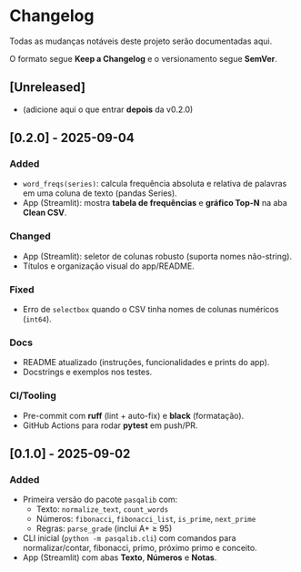# Changelog
Todas as mudanças notáveis deste projeto serão documentadas aqui.

O formato segue **Keep a Changelog** e o versionamento segue **SemVer**.

## [Unreleased]
- (adicione aqui o que entrar **depois** da v0.2.0)

## [0.2.0] - 2025-09-04
### Added
- `word_freqs(series)`: calcula frequência absoluta e relativa de palavras em uma coluna de texto (pandas Series).
- App (Streamlit): mostra **tabela de frequências** e **gráfico Top-N** na aba **Clean CSV**.

### Changed
- App (Streamlit): seletor de colunas robusto (suporta nomes não-string).  
- Títulos e organização visual do app/README.

### Fixed
- Erro de `selectbox` quando o CSV tinha nomes de colunas numéricos (`int64`).

### Docs
- README atualizado (instruções, funcionalidades e prints do app).
- Docstrings e exemplos nos testes.

### CI/Tooling
- Pre-commit com **ruff** (lint + auto-fix) e **black** (formatação).
- GitHub Actions para rodar **pytest** em push/PR.

## [0.1.0] - 2025-09-02
### Added
- Primeira versão do pacote `pasqalib` com:
  - Texto: `normalize_text`, `count_words`
  - Números: `fibonacci`, `fibonacci_list`, `is_prime`, `next_prime`
  - Regras: `parse_grade` (inclui A+ ≥ 95)
- CLI inicial (`python -m pasqalib.cli`) com comandos para normalizar/contar, fibonacci, primo, próximo primo e conceito.
- App (Streamlit) com abas **Texto**, **Números** e **Notas**.
